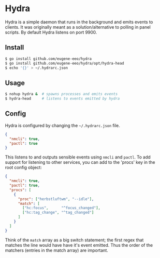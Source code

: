 # Hydra

Hydra is a simple daemon that runs in the background and emits events to clients.
It was originally meant as a solution/alternative to polling in panel scripts.
By default Hydra listens on port 9900.

## Install

```sh
$ go install github.com/eugene-eeo/hydra
$ go install github.com/eugene-eeo/hydra/opt/hydra-head
$ echo '{}' > ~/.hydrarc.json
```

## Usage

```sh
$ nohup hydra &  # spawns processes and emits events
$ hydra-head     # listens to events emitted by hydra
```

## Config

Hydra is configured by changing the `~/.hydrarc.json` file.

```json
{
  "nmcli": true,
  "pactl": true
}
```

This listens to and outputs sensible events using `nmcli` and `pactl`.
To add support for listening to other services, you can add to the
'procs' key in the root config object:

```json
{
  "nmcli": true,
  "pactl": true,
  "procs": [
    {
      "proc": ["herbstluftwm", "--idle"],
      "match": [
        ["hc:focus",      "^focus_changed"],
        ["hc:tag_change", "^tag_changed"]
      ]
    }
  ]
}
```

Think of the `match` array as a big switch statement; the first regex
that matches the line would have have it's event emitted. Thus the
order of the matchers (entries in the match array) are important.
